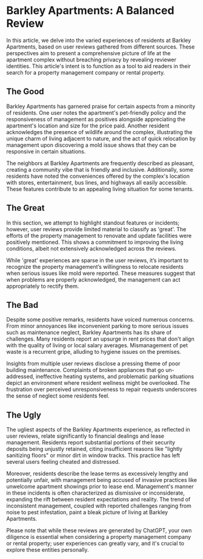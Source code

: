 # Barkley Apartments: A Balanced Review

In this article, we delve into the varied experiences of residents at Barkley Apartments, based on user reviews gathered from different sources. These perspectives aim to present a comprehensive picture of life at the apartment complex without breaching privacy by revealing reviewer identities. This article's intent is to function as a tool to aid readers in their search for a property management company or rental property.

## The Good

Barkley Apartments has garnered praise for certain aspects from a minority of residents. One user notes the apartment's pet-friendly policy and the responsiveness of management as positives alongside appreciating the apartment's location and size for the price paid. Another resident acknowledges the presence of wildlife around the complex, illustrating the unique charm of living adjacent to nature, and the act of quick relocation by management upon discovering a mold issue shows that they can be responsive in certain situations.

The neighbors at Barkley Apartments are frequently described as pleasant, creating a community vibe that is friendly and inclusive. Additionally, some residents have noted the conveniences offered by the complex's location with stores, entertainment, bus lines, and highways all easily accessible. These features contribute to an appealing living situation for some tenants.

## The Great

In this section, we attempt to highlight standout features or incidents; however, user reviews provide limited material to classify as 'great'. The efforts of the property management to renovate and update facilities were positively mentioned. This shows a commitment to improving the living conditions, albeit not extensively acknowledged across the reviews.

While 'great' experiences are sparse in the user reviews, it’s important to recognize the property management’s willingness to relocate residents when serious issues like mold were reported. These measures suggest that when problems are properly acknowledged, the management can act appropriately to rectify them.

## The Bad

Despite some positive remarks, residents have voiced numerous concerns. From minor annoyances like inconvenient parking to more serious issues such as maintenance neglect, Barkley Apartments has its share of challenges. Many residents report an upsurge in rent prices that don't align with the quality of living or local salary averages. Mismanagement of pet waste is a recurrent gripe, alluding to hygiene issues on the premises.

Insights from multiple user reviews disclose a pressing theme of poor building maintenance. Complaints of broken appliances that go un-addressed, ineffective heating systems, and problematic parking situations depict an environment where resident wellness might be overlooked. The frustration over perceived unresponsiveness to repair requests underscores the sense of neglect some residents feel.

## The Ugly

The ugliest aspects of the Barkley Apartments experience, as reflected in user reviews, relate significantly to financial dealings and lease management. Residents report substantial portions of their security deposits being unjustly retained, citing insufficient reasons like "lightly sanitizing floors" or minor dirt in window tracks. This practice has left several users feeling cheated and distressed.

Moreover, residents describe the lease terms as excessively lengthy and potentially unfair, with management being accused of invasive practices like unwelcome apartment showings prior to lease end. Management's manner in these incidents is often characterized as dismissive or inconsiderate, expanding the rift between resident expectations and reality. The trend of inconsistent management, coupled with reported challenges ranging from noise to pest infestation, paint a bleak picture of living at Barkley Apartments.

Please note that while these reviews are generated by ChatGPT, your own diligence is essential when considering a property management company or rental property; user experiences can greatly vary, and it's crucial to explore these entities personally.